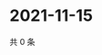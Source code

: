 # 2021-11-15

共 0 条

<!-- BEGIN WEIBO -->
<!-- 最后更新时间 Mon Nov 15 2021 15:11:55 GMT+0800 (China Standard Time) -->

<!-- END WEIBO -->
